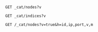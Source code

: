 
```
GET _cat/nodes?v
```

```
GET _cat/indices?v
```


```
GET /_cat/nodes?v=true&h=id,ip,port,v,m
```